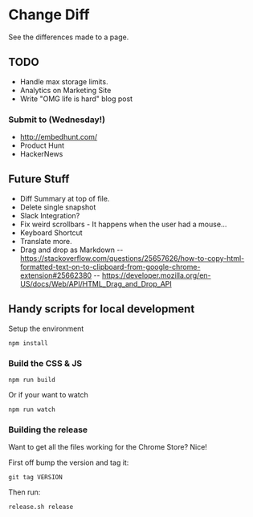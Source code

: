 # Change Diff

See the differences made to a page.

## TODO

  - Handle max storage limits.
  - Analytics on Marketing Site
  - Write "OMG life is hard" blog post

  ### Submit to (Wednesday!)

  - http://embedhunt.com/
  - Product Hunt
  - HackerNews

## Future Stuff

  - Diff Summary at top of file.
  - Delete single snapshot
  - Slack Integration?
  - Fix weird scrollbars - It happens when the user had a mouse...
  - Keyboard Shortcut
  - Translate more.
  - Drag and drop as Markdown 
    -- https://stackoverflow.com/questions/25657626/how-to-copy-html-formatted-text-on-to-clipboard-from-google-chrome-extension#25662380
    -- https://developer.mozilla.org/en-US/docs/Web/API/HTML_Drag_and_Drop_API

## Handy scripts for local development

Setup the environment 

    npm install

### Build the CSS & JS

    npm run build

Or if your want to watch

    npm run watch

### Building the release

Want to get all the files working for the Chrome Store? Nice! 

First off bump the version and tag it:

    git tag VERSION

Then run:

    release.sh release
